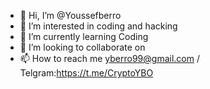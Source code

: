 - 👋 Hi, I’m @Youssefberro
- 👀 I’m interested in coding and hacking 
- 🌱 I’m currently learning Coding
- 💞️ I’m looking to collaborate on 
- 📫 How to reach me yberro99@gmail.com / Telgram:https://t.me/CryptoYBO

<!---
Youssefberro/Youssefberro is a ✨ special ✨ repository because its `README.md` (this file) appears on your GitHub profile.
You can click the Preview link to take a look at your changes.
--->
